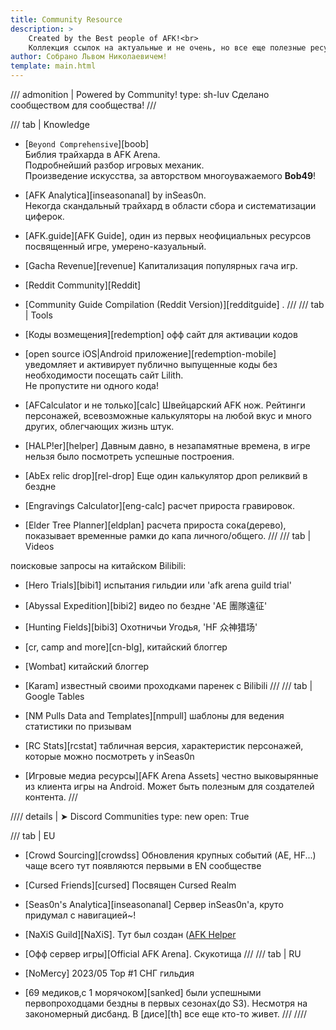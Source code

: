 ```yaml
---
title: Community Resource
description: >
    Created by the Best people of AFK!<br>
    Коллекция ссылок на актуальные и не очень, но все еще полезные ресурсы по АФК Арене
author: Собрано Львом Николаевичем!
template: main.html
---
```


/// admonition | Powered by Community!
    type: sh-luv
Сделано сообществом для сообщества!
///

/// tab | Knowledge

- [`Beyond Comprehensive`][boob]  
  Библия трайхарда в AFK Arena.  
  Подробнейший разбор игровых механик.  
  Произведение искусства, за авторством многоуважаемого **Bob49**!
- [AFK Analytica][inseasonanal] by inSeas0n.  
  Некогда скандальный трайхард в области сбора и систематизации циферок.  
- [AFK.guide][AFK Guide], один из первых неофициальных ресурсов посвященный игре, умерено-казуальный.
- [Gacha Revenue][revenue] Капитализация популярных гача игр.
- [Reddit Community][Reddit]
- [Community Guide Compilation (Reddit Version)][redditguide] .
///
/// tab | Tools

- [Коды возмещения][redemption] офф сайт для активации кодов
- [open source iOS|Android приложение][redemption-mobile] уведомляет и активирует публично выпущенные коды без необходимости посещать сайт Lilith.  
    Не пропустите ни одного кода!
- [AFCalculator и не только][calc] Швейцарский AFK нож. Рейтинги персонажей, всевозможные калькуляторы на любой вкус и много других, облегчающих жизнь штук.
- [HALP!er][helper] Давным давно, в незапамятные времена, в игре нельзя было посмотреть успешные построения.
- [AbEx relic drop][rel-drop] Еще один калькулятор дроп реликвий в бездне
- [Engravings Calculator][eng-calc] расчет прироста гравировок.
- [Elder Tree Planner][eldplan] расчета прироста сока(дерево), показывает временные рамки до капа личного/общего.
///
/// tab | Videos

поисковые запросы на китайском Bilibili:

- [Hero Trials][bibi1] испытания гильдии или 'afk arena guild trial'
- [Abyssal Expedition][bibi2] видео по бездне 'AE 團隊遠征'
- [Hunting Fields][bibi3] Охотничьи Угодья, 'HF 众神猎场'
  
- [cr, camp and more][cn-blg], китайский блоггер
- [Wombat] китайский блоггер
- [Karam] известный своими проходками паренек c Bilibili
///
/// tab | Google Tables

- [NM Pulls Data and Templates][nmpull] шаблоны для ведения статистики по призывам
- [RC Stats][rcstat] табличная версия, характеристик персонажей, которые можно посмотреть у inSeas0n
- [Игровые медиа ресурсы][AFK Arena Assets] честно выковырянные из клиента игры на Android. Может быть полезным для создателей контента.
///

//// details | ➤ Discord Communities
    type: new
    open: True

/// tab | EU

- [Crowd Sourcing][crowdss] Обновления крупных событий (AE, HF...) чаще всего тут появляются первыми в EN сообществе
- [Cursed Friends][cursed] Посвящен Cursed Realm
- [Seas0n's Analytica][inseasonanal] Сервер inSeas0n'a, круто придумал с навигацией~!
-  [NaXiS Guild][NaXiS]. Тут был создан ([AFK Helper](https://afkhelper.nax.is/)
- [Офф сервер игры][Official AFK Arena]. Скукотища
///
/// tab | RU

- [NoMercy] 2023/05 Top #1 СНГ гильдия
- [69 медиков,с 1 морячоком][sanked] были успешными первопроходцами бездны в первых сезонах(до S3). Несмотря на закономерный дисбанд. В [дисе][th]  все еще кто-то живет.
///
////
